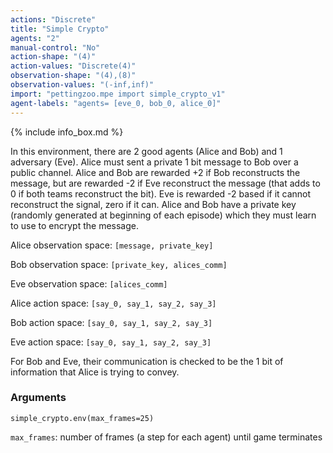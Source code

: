 ```yaml
---
actions: "Discrete"
title: "Simple Crypto"
agents: "2"
manual-control: "No"
action-shape: "(4)"
action-values: "Discrete(4)"
observation-shape: "(4),(8)"
observation-values: "(-inf,inf)"
import: "pettingzoo.mpe import simple_crypto_v1"
agent-labels: "agents= [eve_0, bob_0, alice_0]"
---
```


{% include info_box.md %}



In this environment, there are 2 good agents (Alice and Bob) and 1 adversary (Eve). Alice must sent a private 1 bit message to Bob over a public channel. Alice and Bob are rewarded +2 if Bob reconstructs the message, but are rewarded -2 if Eve reconstruct the message (that adds to 0 if both teams reconstruct the bit). Eve is rewarded -2 based if it cannot reconstruct the signal, zero if it can. Alice and Bob have a private key (randomly generated at beginning of each episode) which they must learn to use to encrypt the message.


Alice observation space: `[message, private_key]`

Bob observation space: `[private_key, alices_comm]`

Eve observation space: `[alices_comm]`

Alice action space: `[say_0, say_1, say_2, say_3]`

Bob action space: `[say_0, say_1, say_2, say_3]`

Eve action space: `[say_0, say_1, say_2, say_3]`

For Bob and Eve, their communication is checked to be the 1 bit of information that Alice is trying to convey.

### Arguments

```
simple_crypto.env(max_frames=25)
```



`max_frames`:  number of frames (a step for each agent) until game terminates
